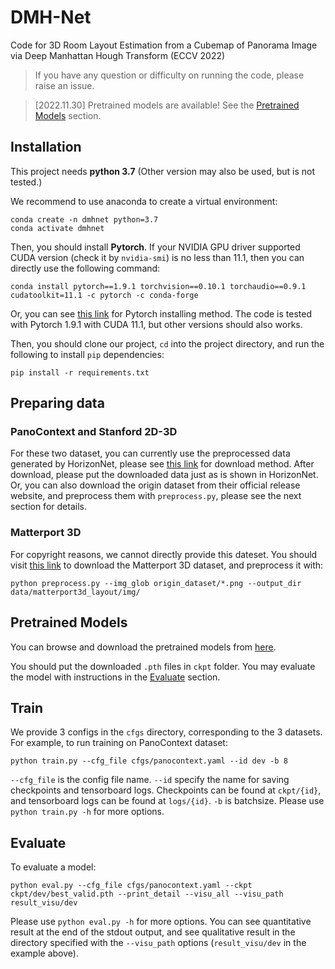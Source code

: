 DMH-Net
=====================   
Code for 3D Room Layout Estimation from a Cubemap of Panorama Image via Deep Manhattan Hough Transform (ECCV 2022)

> If you have any question or difficulty on running the code, please raise an issue.

> [2022.11.30] Pretrained models are available! See the [Pretrained Models](#pretrained-models) section. 

## Installation
This project needs **python 3.7** (Other version may also be used, but is not tested.)

We recommend to use anaconda to create a virtual environment:
```shell
conda create -n dmhnet python=3.7
conda activate dmhnet
```
Then, you should install **Pytorch**. If your NVIDIA GPU driver supported CUDA version (check it by `nvidia-smi`) is no less than 11.1, then you can directly use the following command:
```shell
conda install pytorch==1.9.1 torchvision==0.10.1 torchaudio==0.9.1 cudatoolkit=11.1 -c pytorch -c conda-forge
```
Or, you can see [this link](https://pytorch.org/get-started/locally/) for Pytorch installing method. The code is tested with Pytorch 1.9.1 with CUDA 11.1, but other versions should also works. 

Then, you should clone our project, `cd` into the project directory, and run the following to install `pip` dependencies:
```shell
pip install -r requirements.txt
```

## Preparing data
### PanoContext and Stanford 2D-3D
For these two dataset, you can currently use the preprocessed data generated by HorizonNet, please see [this link](https://github.com/sunset1995/HorizonNet/blob/master/README.md#dataset) for download method.
After download, please put the downloaded data just as is shown in HorizonNet.
Or, you can also download the origin dataset from their official release website, and preprocess them with `preprocess.py`, please see the next section for details.

### Matterport 3D
For copyright reasons, we cannot directly provide this dateset. You should visit [this link](https://niessner.github.io/Matterport/#download) to download the Matterport 3D dataset, and preprocess it with:
```shell
python preprocess.py --img_glob origin_dataset/*.png --output_dir data/matterport3d_layout/img/
```

## Pretrained Models
You can browse and download the pretrained models from [here](https://drive.google.com/drive/folders/1GjbtQG9LYB0K1UpcTitnQL8uZD6A0wQ4?usp=share_link).  

You should put the downloaded `.pth` files in `ckpt` folder. You may evaluate the model with instructions in the [Evaluate](#evaluate) section.

## Train
We provide 3 configs in the `cfgs` directory, corresponding to the 3 datasets.
For example, to run training on PanoContext dataset:
```shell
python train.py --cfg_file cfgs/panocontext.yaml --id dev -b 8
```
`--cfg_file` is the config file name.
`--id` specify the name for saving checkpoints and tensorboard logs. Checkpoints can be found at `ckpt/{id}`, and tensorboard logs can be found at `logs/{id}`.
`-b` is batchsize. 
Please use `python train.py -h` for more options.

## Evaluate
To evaluate a model:
```shell
python eval.py --cfg_file cfgs/panocontext.yaml --ckpt ckpt/dev/best_valid.pth --print_detail --visu_all --visu_path result_visu/dev
```
Please use `python eval.py -h` for more options.
You can see quantitative result at the end of the stdout output, and see qualitative result in the directory specified with the `--visu_path` options (`result_visu/dev` in the example above).  